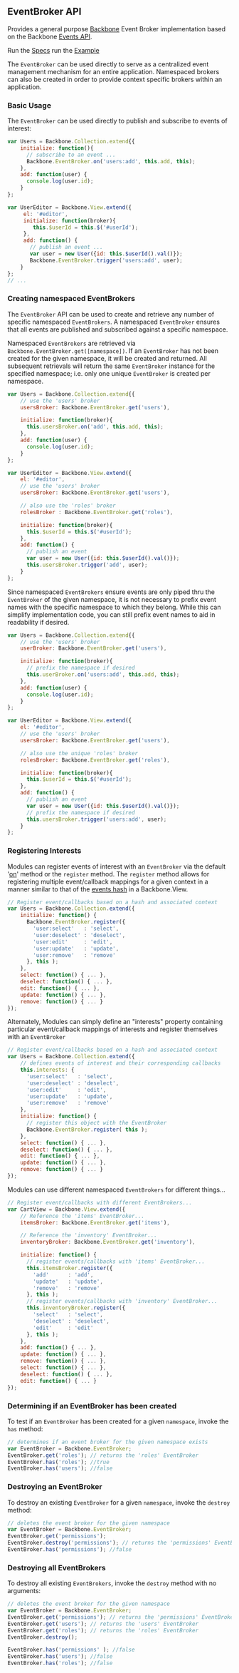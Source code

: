 ## EventBroker API
Provides a general purpose [Backbone](http://documentcloud.github.com/backbone/ "Title") Event Broker implementation based on the Backbone [Events API](http://documentcloud.github.com/backbone/#Events "Title").

Run the [Specs](http://htmlpreview.github.com/?https://github.com/efeminella/backbone-eventbroker/blob/master/spec/spec-runner.html/ "Title")
run the [Example](http://htmlpreview.github.com/?https://github.com/efeminella/backbone-eventbroker/blob/master/examples/basic/index.html "Title")

The `EventBroker` can be used directly to serve as a centralized event management mechanism for an entire application. Namespaced brokers can also be created in order to provide context specific brokers within an application.

### Basic Usage
The `EventBroker` can be used directly to publish and subscribe to events of interest:

``` javascript
var Users = Backbone.Collection.extend{{
    initialize: function(){
      // subscribe to an event ...
      Backbone.EventBroker.on('users:add', this.add, this);
    },
    add: function(user) {
      console.log(user.id);
    }
};

var UserEditor = Backbone.View.extend({
     el: '#editor',
     initialize: function(broker){
        this.$userId = this.$('#userId');
     },
     add: function() {
       // publish an event ...
       var user = new User({id: this.$userId().val()});
       Backbone.EventBroker.trigger('users:add', user);
    }
};
// ...
```

### Creating namespaced EventBrokers
The `EventBroker` API can be used to create and retrieve any number of specific namespaced `EventBrokers`. A namespaced `EventBroker` ensures that all events are published and subscribed against a specific namespace.

Namespaced `EventBrokers` are retrieved via `Backbone.EventBroker.get([namespace])`. If an `EventBroker` has not been created for the given namespace, it will be created and returned. All subsequent retrievals will return the same `EventBroker` instance for the specified namespace; i.e. only one unique `EventBroker` is created per namespace.

``` javascript
var Users = Backbone.Collection.extend{{
    // use the 'users' broker
    usersBroker: Backbone.EventBroker.get('users'),

    initialize: function(broker){
      this.usersBroker.on('add', this.add, this);
    },
    add: function(user) {
      console.log(user.id);
    }
};

var UserEditor = Backbone.View.extend({
    el: '#editor',
    // use the 'users' broker
    usersBroker: Backbone.EventBroker.get('users'),

    // also use the 'roles' broker
    rolesBroker : Backbone.EventBroker.get('roles'),

    initialize: function(broker){
      this.$userId = this.$('#userId');
    },
    add: function() {
      // publish an event
      var user = new User({id: this.$userId().val()});
      this.usersBroker.trigger('add', user);
    }
};
```

Since namespaced `EventBrokers` ensure events are only piped thru the `EventBroker` of the given namespace, it is not necessary to prefix event names with the specific namespace to which they belong. While this can simplify implementation code, you can still prefix event names to aid in readability if desired.

``` javascript
var Users = Backbone.Collection.extend{{
    // use the 'users' broker
    userBroker: Backbone.EventBroker.get('users'),

    initialize: function(broker){
      // prefix the namespace if desired
      this.userBroker.on('users:add', this.add, this);
    },
    add: function(user) {
      console.log(user.id);
    }
};

var UserEditor = Backbone.View.extend({
    el: '#editor',
    // use the 'users' broker
    usersBroker: Backbone.EventBroker.get('users'),

    // also use the unique 'roles' broker
    rolesBroker: Backbone.EventBroker.get('roles'),

    initialize: function(broker){
      this.$userId = this.$('#userId');
    },
    add: function() {
      // publish an event
      var user = new User({id: this.$userId().val()});
      // prefix the namespace if desired
      this.usersBroker.trigger('users:add', user);
    }
};
```

### Registering Interests
Modules can register events of interest with an `EventBroker` via the default '[on](http://documentcloud.github.com/backbone/#Events-on "Title")' method or the `register` method. The `register` method allows for registering multiple event/callback mappings for a given context in a manner similar to that of the [events hash](http://documentcloud.github.com/backbone/#View-extend "Title") in a Backbone.View.

``` javascript
// Register event/callbacks based on a hash and associated context
var Users = Backbone.Collection.extend({
    initialize: function() {
      Backbone.EventBroker.register({
        'user:select'   : 'select',
        'user:deselect' : 'deselect',
        'user:edit'     : 'edit',
        'user:update'   : 'update',
        'user:remove'   : 'remove'
      }, this );
    },
    select: function() { ... },
    deselect: function() { ... },
    edit: function() { ... },
    update: function() { ... },
    remove: function() { ... }
});
```

Alternately, Modules can simply define an "interests" property containing particular event/callback mappings of interests and register themselves with an `EventBroker`

``` javascript
// Register event/callbacks based on a hash and associated context
var Users = Backbone.Collection.extend({
    // defines events of interest and their corresponding callbacks
    this.interests: {
      'user:select'   : 'select',
      'user:deselect' : 'deselect',
      'user:edit'     : 'edit',
      'user:update'   : 'update',
      'user:remove'   : 'remove'
    },
    initialize: function() {
      // register this object with the EventBroker
      Backbone.EventBroker.register( this );
    },
    select: function() { ... },
    deselect: function() { ... },
    edit: function() { ... },
    update: function() { ... },
    remove: function() { ... }
});
```

Modules can use different namespaced `EventBrokers` for different things...

``` javascript
// Register event/callbacks with different EventBrokers...
var CartView = Backbone.View.extend({
    // Reference the 'items' EventBroker...
    itemsBroker: Backbone.EventBroker.get('items'),

    // Reference the 'inventory' EventBroker...
    inventoryBroker: Backbone.EventBroker.get('inventory'),

    initialize: function() {
      // register events/callbacks with 'items' EventBroker...
      this.itemsBroker.register({
        'add'      : 'add',
        'update'   : 'update',
        'remove'   : 'remove'
      }, this );
      // register events/callbacks with 'inventory' EventBroker...
      this.inventoryBroker.register({
        'select'   : 'select',
        'deselect' : 'deselect',
        'edit'     : 'edit'
      }, this );
    },
    add: function() { ... },
    update: function() { ... },
    remove: function() { ... },
    select: function() { ... },
    deselect: function() { ... },
    edit: function() { ... }
});
```

### Determining if an EventBroker has been created
To test if an `EventBroker` has been created for a given `namespace`, invoke the `has` method:

``` javascript
// determines if an event broker for the given namespace exists
var EventBroker = Backbone.EventBroker;
EventBroker.get('roles'); // returns the 'roles' EventBroker
EventBroker.has('roles'); //true
EventBroker.has('users'); //false
```


### Destroying an EventBroker
To destroy an existing `EventBroker` for a given `namespace`, invoke the `destroy` method:

``` javascript
// deletes the event broker for the given namespace
var EventBroker = Backbone.EventBroker;
EventBroker.get('permissions');
EventBroker.destroy('permissions'); // returns the 'permissions' EventBroker
EventBroker.has('permissions'); //false
```


### Destroying all EventBrokers
To destroy all existing `EventBrokers`, invoke the `destroy` method with no arguments:

``` javascript
// deletes the event broker for the given namespace
var EventBroker = Backbone.EventBroker;
EventBroker.get('permissions'); // returns the 'permissions' EventBroker
EventBroker.get('users'); // returns the 'users' EventBroker
EventBroker.get('roles'); // returns the 'roles' EventBroker
EventBroker.destroy();

EventBroker.has('permissions' ); //false
EventBroker.has('users'); //false
EventBroker.has('roles'); //false
```
